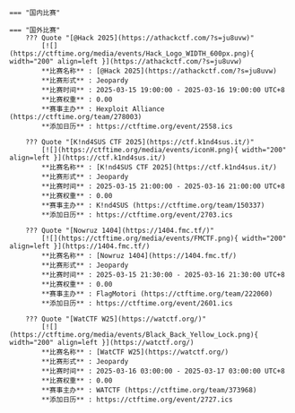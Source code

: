     === "国内比赛"
    
    === "国外比赛"
        ??? Quote "[@Hack 2025](https://athackctf.com/?s=ju8uvw)"  
            [![](https://ctftime.org/media/events/Hack_Logo_WIDTH_600px.png){ width="200" align=left }](https://athackctf.com/?s=ju8uvw)  
            **比赛名称** : [@Hack 2025](https://athackctf.com/?s=ju8uvw)  
            **比赛形式** : Jeopardy  
            **比赛时间** : 2025-03-15 19:00:00 - 2025-03-16 19:00:00 UTC+8  
            **比赛权重** : 0.00  
            **赛事主办** : Hexploit Alliance (https://ctftime.org/team/278003)  
            **添加日历** : https://ctftime.org/event/2558.ics  
            
        ??? Quote "[K!nd4SUS CTF 2025](https://ctf.k1nd4sus.it/)"  
            [![](https://ctftime.org/media/events/iconH.png){ width="200" align=left }](https://ctf.k1nd4sus.it/)  
            **比赛名称** : [K!nd4SUS CTF 2025](https://ctf.k1nd4sus.it/)  
            **比赛形式** : Jeopardy  
            **比赛时间** : 2025-03-15 21:00:00 - 2025-03-16 21:00:00 UTC+8  
            **比赛权重** : 0.00  
            **赛事主办** : K!nd4SUS (https://ctftime.org/team/150337)  
            **添加日历** : https://ctftime.org/event/2703.ics  
            
        ??? Quote "[Nowruz 1404](https://1404.fmc.tf/)"  
            [![](https://ctftime.org/media/events/FMCTF.png){ width="200" align=left }](https://1404.fmc.tf/)  
            **比赛名称** : [Nowruz 1404](https://1404.fmc.tf/)  
            **比赛形式** : Jeopardy  
            **比赛时间** : 2025-03-15 21:30:00 - 2025-03-16 21:30:00 UTC+8  
            **比赛权重** : 0.00  
            **赛事主办** : FlagMotori (https://ctftime.org/team/222060)  
            **添加日历** : https://ctftime.org/event/2601.ics  
            
        ??? Quote "[WatCTF W25](https://watctf.org/)"  
            [![](https://ctftime.org/media/events/Black_Back_Yellow_Lock.png){ width="200" align=left }](https://watctf.org/)  
            **比赛名称** : [WatCTF W25](https://watctf.org/)  
            **比赛形式** : Jeopardy  
            **比赛时间** : 2025-03-16 03:00:00 - 2025-03-17 03:00:00 UTC+8  
            **比赛权重** : 0.00  
            **赛事主办** : WATCTF (https://ctftime.org/team/373968)  
            **添加日历** : https://ctftime.org/event/2727.ics  
            